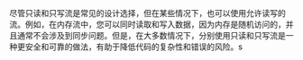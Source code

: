 尽管只读和只写流是常见的设计选择，但在某些情况下，也可以使用允许读写的流。例如，在内存流中，您可以同时读取和写入数据，因为内存是随机访问的，并且通常不会涉及到同步问题。但是，在大多数情况下，分别使用只读和只写流是一种更安全和可靠的做法，有助于降低代码的复杂性和错误的风险。s